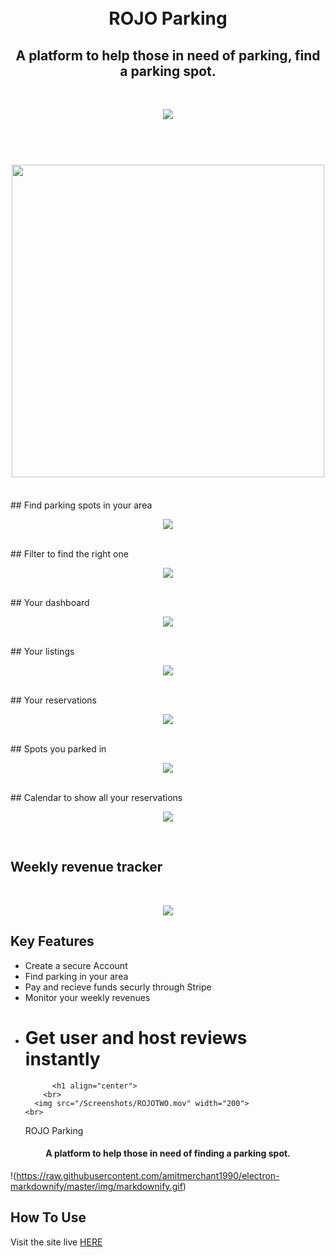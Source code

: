 <h1 align="center">
  <br>
  ROJO Parking
  <br>
  <h2 align="center">A platform to help those in need of parking, find a parking spot. </h2>

</h1>
<br>
<p align="center">
    <img src="/app/assets/images/home.png">
</p>

<h1 align="center">
  <br>
  <img src="https://media.giphy.com/media/xT1R9SqLUHlhF2TW8w/giphy.gif" width="500">
  <br>

</h1>

<br>
##  Find parking spots in your area
<br>
<p align="center">
    <img src="/app/assets/images/map.png">
</p>

<br>
##  Filter to find the right one
<br>
<p align="center">
    <img src="/app/assets/images/map_filter.png">
</p>

<br>
##  Your dashboard
<br>
<p align="center">
    <img src="/app/assets/images/dashboard.png">
</p>

<br>
##  Your listings
<br>
<p align="center">
    <img src="/app/assets/images/your_listings.png">
</p>

<br>
##  Your reservations
<br>
<p align="center">
    <img src="/app/assets/images/your_reservations.png">
</p>

<br>
##  Spots you parked in
<br>
<p align="center">
    <img src="/app/assets/images/your_spots.png">
</p>

<br>
##  Calendar to show all your reservations
<br>
<p align="center">
    <img src="/app/assets/images/calendar.png">
</p>

<br>

## Weekly revenue tracker

<br>
<p align="center">
    <img src="/app/assets/images/revenue.png">
</p>

## Key Features

* Create a secure Account
* Find parking in your area
* Pay and recieve funds securly through Stripe
* Monitor your weekly revenues
* # Get user and host reviews instantly
            <h1 align="center">
          <br>
        <img src="/Screenshots/ROJOTWO.mov" width="200">
      <br>
  ROJO Parking <br>
  </h1>

<h4 align="center">A platform to help those in need of finding a parking spot. </h4>

!(https://raw.githubusercontent.com/amitmerchant1990/electron-markdownify/master/img/markdownify.gif)

## How To Use

Visit the site live [HERE](https://hidden-refuge-93553.herokuapp.com/)
